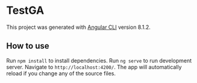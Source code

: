 # TestGA

This project was generated with [Angular CLI](https://github.com/angular/angular-cli) version 8.1.2.

## How to use

Run `npm install` to install dependencies. Run `ng serve` to run development server. Navigate to `http://localhost:4200/`. The app will automatically reload if you change any of the source files.
